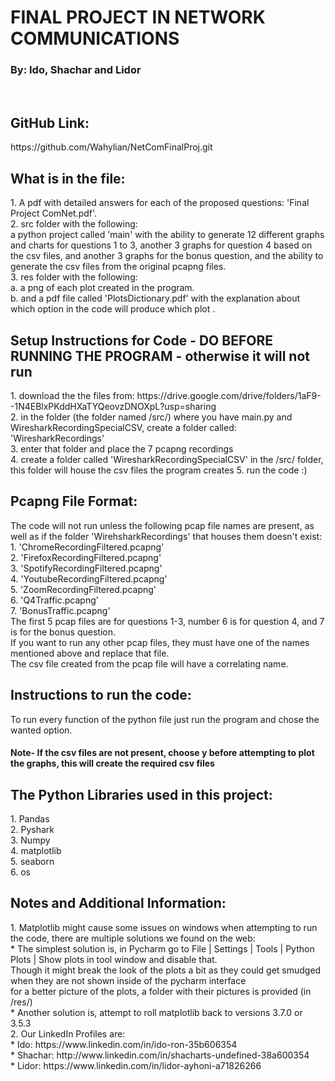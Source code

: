 <h1>FINAL PROJECT IN NETWORK COMMUNICATIONS</h1>
<h3>By: Ido, Shachar and Lidor</h3>
<br/>
<h2>GitHub Link:</h2>
https://github.com/Wahylian/NetComFinalProj.git<br/>
<h2>What is in the file:</h2>
1. A pdf with detailed answers for each of the proposed questions: 'Final Project ComNet.pdf'.<br/>
2. src folder with the following:<br/>
      a python project called 'main' with the ability to generate 12 different graphs and charts for questions 1 to 3, another 3 graphs for question 4 based on the csv files,
      and another 3 graphs for the bonus question, and the ability to generate the csv files from the original pcapng files.<br/>
3. res folder with the following:<br/>
   a. a png of each plot created in the program.<br/>
   b. and a pdf file called 'PlotsDictionary.pdf' with the explanation about which option in the code will produce which plot .<br/>

<h2>Setup Instructions for Code - DO BEFORE RUNNING THE PROGRAM - otherwise it will not run</h2>
1. download the the files from: https://drive.google.com/drive/folders/1aF9--1N4EBlxPKddHXaTYQeovzDNOXpL?usp=sharing<br/>
2. in the folder (the folder named /src/) where you have main.py and WiresharkRecordingSpecialCSV, create a folder called: 'WiresharkRecordings'<br/>
3. enter that folder and place the 7 pcapng recordings<br/>
4. create a folder called 'WiresharkRecordingSpecialCSV' in the /src/ folder, this folder will house the csv files the program creates
5. run the code :)

<h2>Pcapng File Format:</h2>
The code will not run unless the following pcap file names are present, as well as if the folder 'WirehsharkRecordings' that houses them doesn't exist:<br/>
1. 'ChromeRecordingFiltered.pcapng'<br/>
2. 'FirefoxRecordingFiltered.pcapng'<br/>
3. 'SpotifyRecordingFiltered.pcapng'<br/>
4. 'YoutubeRecordingFiltered.pcapng'<br/>
5. 'ZoomRecordingFiltered.pcapng'<br/>
6. 'Q4Traffic.pcapng'<br/>
7. 'BonusTraffic.pcapng'<br/>
The first 5 pcap files are for questions 1-3, number 6 is for question 4, and 7 is for the bonus question.<br/>
If you want to run any other pcap files, they must have one of the names mentioned above and replace that file.<br/>
The csv file created from the pcap file will have a correlating name.<br/>

<h2>Instructions to run the code:</h2>
To run every function of the python file just run the program and chose the wanted option.<br/>
<h4>Note- If the csv files are not present, choose y before attempting to plot the graphs, this will create the required csv files</h4>

<h2>The Python Libraries used in this project:</h2>
1. Pandas<br/>
2. Pyshark<br/>
3. Numpy<br/>
4. matplotlib<br/>
5. seaborn<br/>
6. os<br/>

<h2>Notes and Additional Information:</h2>
1. Matplotlib might cause some issues on windows when attempting to run the code, there are multiple solutions we found on the web:<br/>
* The simplest solution is, in Pycharm go to File | Settings | Tools | Python Plots | Show plots in tool window and disable that.<br/>
   Though it might break the look of the plots a bit as they could get smudged when they are not shown inside of the pycharm interface<br/>
   for a better picture of the plots, a folder with their pictures is provided (in /res/)<br/>
* Another solution is, attempt to roll matplotlib back to versions 3.7.0 or 3.5.3 <br/>
2. Our LinkedIn Profiles are:<br/>
* Ido: https://www.linkedin.com/in/ido-ron-35b606354 <br/>
* Shachar: http://www.linkedin.com/in/shacharts-undefined-38a600354 <br/>
* Lidor: https://www.linkedin.com/in/lidor-ayhoni-a71826266 <br/>
